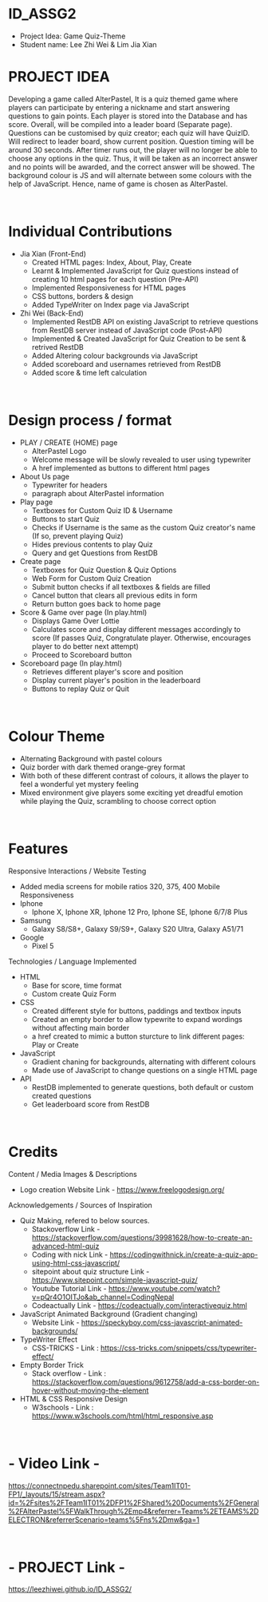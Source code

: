 # ID_ASSG2
- Project Idea: Game Quiz-Theme<br />
- Student name: Lee Zhi Wei & Lim Jia Xian

# PROJECT IDEA
Developing a game called AlterPastel, It is a quiz themed game where players can participate by entering a nickname and start answering questions to gain points. Each player is stored into the Database and has score. Overall, will be compiled into a leader board (Separate page). Questions can be customised by quiz creator; each quiz will have QuizID. Will redirect to leader board, show current position. Question timing will be around 30 seconds. After timer runs out, the player will no longer be able to choose any options in the quiz. Thus, it will be taken as an incorrect answer and no points will be awarded, and the correct answer will be showed. The background colour is JS and will alternate between some colours with the help of JavaScript. Hence, name of game is chosen as AlterPastel.

&nbsp;
&nbsp;
&nbsp;

# Individual Contributions
- Jia Xian (Front-End)
  - Created HTML pages: Index, About, Play, Create
  - Learnt & Implemented JavaScript for Quiz questions instead of creating 10 html pages for each question (Pre-API) 
  - Implemented Responsiveness for HTML pages
  - CSS buttons, borders & design
  - Added TypeWriter on Index page via JavaScript
- Zhi Wei (Back-End)
  - Implemented RestDB API on existing JavaScript to retrieve questions from RestDB server instead of JavaScript code (Post-API)
  - Implemented  & Created JavaScript for Quiz Creation to be sent & retrived RestDB 
  - Added Altering colour backgrounds via JavaScript
  - Added scoreboard and usernames retrieved from RestDB
  - Added score & time left calculation

&nbsp;
&nbsp;
&nbsp;
# Design process / format
- PLAY / CREATE (HOME) page
  - AlterPastel Logo
  - Welcome message will be slowly revealed to user using typewriter
  - A href implemented as buttons to different html pages
- About Us page
  - Typewriter for headers
  - paragraph about AlterPastel information
- Play page
  - Textboxes for Custom Quiz ID & Username
  - Buttons to start Quiz
  - Checks if Username is the same as the custom Quiz creator's name (If so, prevent playing Quiz)
  - Hides previous contents to play Quiz 
  - Query and get Questions from RestDB 
- Create page
  - Textboxes for Quiz Question & Quiz Options
  - Web Form for Custom Quiz Creation
  - Submit button checks if all textboxes & fields are filled
  - Cancel button that clears all previous edits in form
  - Return button goes back to home page
- Score & Game over page (In play.html)
  - Displays Game Over Lottie
  - Calculates score and display different messages accordingly to score (If passes Quiz, Congratulate player. Otherwise, encourages player to do better next attempt)
  - Proceed to Scoreboard button
- Scoreboard page (In play.html)
  - Retrieves different player's score and position
  - Display current player's position in the leaderboard
  - Buttons to replay Quiz or Quit

&nbsp;
&nbsp;
&nbsp;

# Colour Theme
- Alternating Background with pastel colours
- Quiz border with dark themed orange-grey format
- With both of these different contrast of colours, it allows the player to feel a wonderful yet mystery feeling
- Mixed environment give players some exciting yet dreadful emotion while playing the Quiz, scrambling to choose correct option

&nbsp;
&nbsp;
&nbsp;

# Features
Responsive Interactions / Website Testing
- Added media screens for mobile ratios 320, 375, 400
Mobile Responsiveness
- Iphone
  - Iphone X, Iphone XR, Iphone 12 Pro, Iphone SE, Iphone 6/7/8 Plus
- Samsung
  -  Galaxy S8/S8+, Galaxy S9/S9+, Galaxy S20 Ultra, Galaxy A51/71
- Google 
  - Pixel 5 

Technologies / Language Implemented
- HTML
  - Base for score, time format
  - Custom create Quiz Form
- CSS
  - Created different style for buttons, paddings and textbox inputs
  - Created an empty border to allow typewrite to expand wordings without affecting main border
  - a href created to mimic a button sturcture to link different pages: Play or Create
- JavaScript
  - Gradient chaning for backgrounds, alternating with different colours
  - Made use of JavaScript to change questions on a single HTML page 
- API
  - RestDB implemented to generate questions, both default or custom created questions
  - Get leaderboard score from RestDB

&nbsp;
&nbsp;
&nbsp;

# Credits
Content / Media Images & Descriptions
- Logo creation
  Website Link - https://www.freelogodesign.org/ 

Acknowledgements / Sources of Inspiration
- Quiz Making, refered to below sources.
  - Stackoverflow Link - https://stackoverflow.com/questions/39981628/how-to-create-an-advanced-html-quiz 
  - Coding with nick Link - https://codingwithnick.in/create-a-quiz-app-using-html-css-javascript/
  - sitepoint about quiz structure Link - https://www.sitepoint.com/simple-javascript-quiz/
  - Youtube Tutorial Link - https://www.youtube.com/watch?v=pQr4O1OITJo&ab_channel=CodingNepal 
  - Codeactually Link - https://codeactually.com/interactivequiz.html
- JavaScript Animated Background (Gradient changing)
  - Website Link - https://speckyboy.com/css-javascript-animated-backgrounds/
- TypeWriter Effect
  -  CSS-TRICKS - Link : https://css-tricks.com/snippets/css/typewriter-effect/
- Empty Border Trick
  - Stack overflow - Link : https://stackoverflow.com/questions/9612758/add-a-css-border-on-hover-without-moving-the-element
- HTML & CSS Responsive Design
  - W3schools - Link : https://www.w3schools.com/html/html_responsive.asp 

&nbsp;
&nbsp;
&nbsp;

# - Video Link -
https://connectnpedu.sharepoint.com/sites/Team1IT01-FP1/_layouts/15/stream.aspx?id=%2Fsites%2FTeam1IT01%2DFP1%2FShared%20Documents%2FGeneral%2FAlterPastel%5FWalkThrough%2Emp4&referrer=Teams%2ETEAMS%2DELECTRON&referrerScenario=teams%5Fns%2Dmw&ga=1

&nbsp;
&nbsp;
&nbsp;
# - PROJECT Link -
https://leezhiwei.github.io/ID_ASSG2/